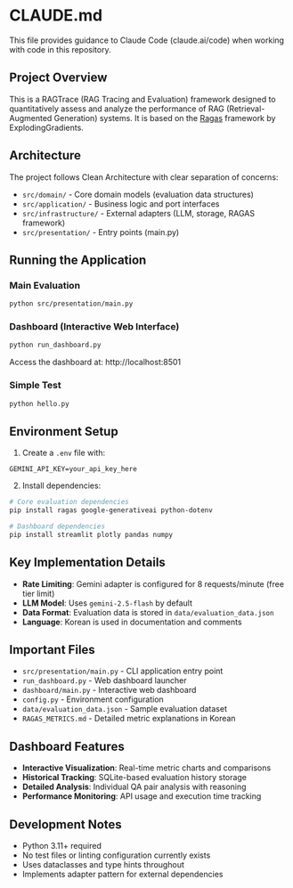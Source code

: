 # CLAUDE.md

This file provides guidance to Claude Code (claude.ai/code) when working with code in this repository.

## Project Overview

This is a RAGTrace (RAG Tracing and Evaluation) framework designed to quantitatively assess and analyze the performance of RAG (Retrieval-Augmented Generation) systems.
It is based on the [Ragas](https://github.com/explodinggradients/ragas) framework by ExplodingGradients.

## Architecture

The project follows Clean Architecture with clear separation of concerns:

- `src/domain/` - Core domain models (evaluation data structures)
- `src/application/` - Business logic and port interfaces
- `src/infrastructure/` - External adapters (LLM, storage, RAGAS framework)
- `src/presentation/` - Entry points (main.py)

## Running the Application

### Main Evaluation
```bash
python src/presentation/main.py
```

### Dashboard (Interactive Web Interface)
```bash
python run_dashboard.py
```
Access the dashboard at: http://localhost:8501

### Simple Test
```bash
python hello.py
```

## Environment Setup

1. Create a `.env` file with:
```
GEMINI_API_KEY=your_api_key_here
```

2. Install dependencies:
```bash
# Core evaluation dependencies
pip install ragas google-generativeai python-dotenv

# Dashboard dependencies  
pip install streamlit plotly pandas numpy
```

## Key Implementation Details

- **Rate Limiting**: Gemini adapter is configured for 8 requests/minute (free tier limit)
- **LLM Model**: Uses `gemini-2.5-flash` by default
- **Data Format**: Evaluation data is stored in `data/evaluation_data.json`
- **Language**: Korean is used in documentation and comments

## Important Files

- `src/presentation/main.py` - CLI application entry point
- `run_dashboard.py` - Web dashboard launcher
- `dashboard/main.py` - Interactive web dashboard
- `config.py` - Environment configuration
- `data/evaluation_data.json` - Sample evaluation dataset
- `RAGAS_METRICS.md` - Detailed metric explanations in Korean

## Dashboard Features

- **Interactive Visualization**: Real-time metric charts and comparisons
- **Historical Tracking**: SQLite-based evaluation history storage
- **Detailed Analysis**: Individual QA pair analysis with reasoning
- **Performance Monitoring**: API usage and execution time tracking

## Development Notes

- Python 3.11+ required
- No test files or linting configuration currently exists
- Uses dataclasses and type hints throughout
- Implements adapter pattern for external dependencies